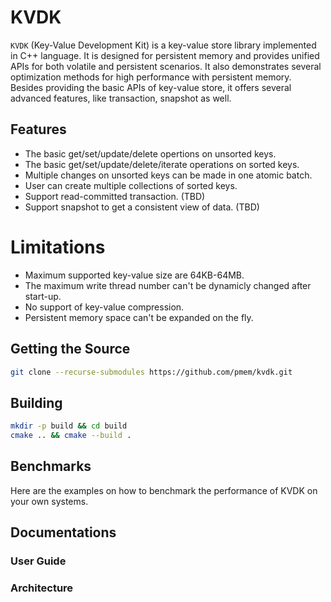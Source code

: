 # **KVDK**

`KVDK` (Key-Value Development Kit) is a key-value store library implemented in C++ language. It is designed for persistent memory and provides unified APIs for both volatile and persistent scenarios. It also demonstrates several optimization methods for high performance with persistent memory. Besides providing the basic APIs of key-value store, it offers several advanced features, like transaction, snapshot as well.

## Features
*  The basic get/set/update/delete opertions on unsorted keys.
*  The basic get/set/update/delete/iterate operations on sorted keys.
*  Multiple changes on unsorted keys can be made in one atomic batch.
*  User can create multiple collections of sorted keys.
*  Support read-committed transaction. (TBD)
*  Support snapshot to get a consistent view of data. (TBD)

# Limitations
*  Maximum supported key-value size are 64KB-64MB.
*  The maximum write thread number can't be dynamicly changed after start-up.
*  No support of key-value compression.
*  Persistent memory space can't be expanded on the fly.

## Getting the Source
```bash
git clone --recurse-submodules https://github.com/pmem/kvdk.git
```

## Building
```bash
mkdir -p build && cd build
cmake .. && cmake --build .
```

## Benchmarks
Here are the examples on how to benchmark the performance of KVDK on your own systems.

## Documentations

### User Guide

### Architecture
